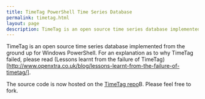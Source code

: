 ```yaml
---
title: TimeTag PowerShell Time Series Database
permalink: timetag.html
layout: page
description: TimeTag is an open source time series database implemented from the ground up for Windows PowerShell. If you want to know more about TimeTag, please visit the dedicated TimeTag project website.
---
```


TimeTag is an open source time series database implemented from the ground up for Windows PowerShell. For an explanation as to why TimeTag failed, please read (Lessons learnt from the failure of TimeTag)[http://www.openxtra.co.uk/blog/lessons-learnt-from-the-failure-of-timetag/].

The source code is now hosted on the [TimeTag  repo](https://github.com/openxtra/TimeTag)B. Please feel free to fork.

